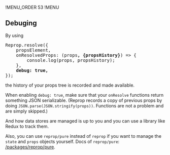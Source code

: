 !MENU_ORDER 53
!MENU

## Debuging

By using
<pre>
Reprop.resolve({
    propsElement,
    onResolvedProps: (props<b>, {propsHistory}</b>) => {
        console.log(props, propsHistory);
    },
    <b>debug: true,</b>
});
</pre>
the history of your props tree is recorded and made available.

When enabling `debug: true`,
make sure that your `onResolve` functions return something JSON serializable.
(Reprop records a copy of previous props by doing `JSON.parse(JSON.stringify(props))`. Functions are not a problem and are simply skipped.)

And
how data stores are managed is up to you and
you can use a library like Redux to track them.

Also,
you can use `reprop/pure` instead of `reprop`
if you want to manage the `state` and `props` objects yourself.
Docs of `reprop/pure`: [/packages/reprop/pure](/packages/reprop/pure).


